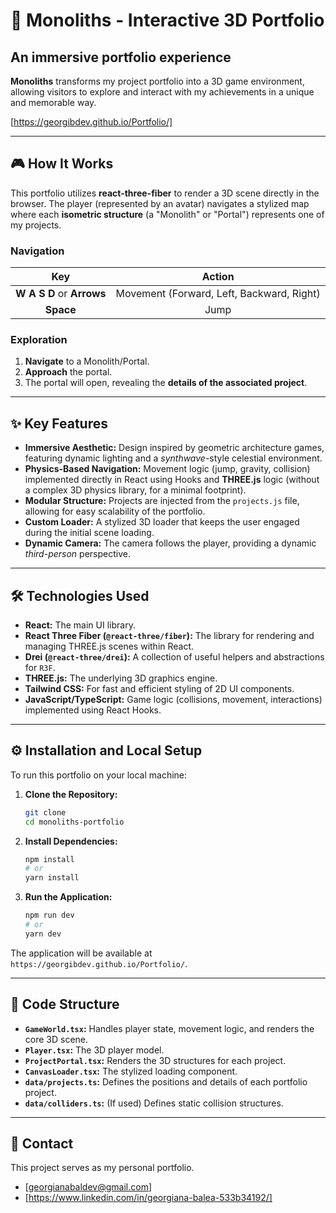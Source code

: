 # 🚀 **Monoliths** - Interactive 3D Portfolio

## An immersive portfolio experience

**Monoliths** transforms my project portfolio into a 3D game environment, allowing visitors to explore and interact with my achievements in a unique and memorable way.

[https://georgibdev.github.io/Portfolio/]

---

## 🎮 How It Works

This portfolio utilizes **react-three-fiber** to render a 3D scene directly in the browser. The player (represented by an avatar) navigates a stylized map where each **isometric structure** (a "Monolith" or "Portal") represents one of my projects.

### **Navigation**

|            Key            |                  Action                   |
| :-----------------------: | :---------------------------------------: |
| **W A S D** or **Arrows** | Movement (Forward, Left, Backward, Right) |
|         **Space**         |                   Jump                    |

### **Exploration**

1.  **Navigate** to a Monolith/Portal.
2.  **Approach** the portal.
3.  The portal will open, revealing the **details of the associated project**.

---

## ✨ Key Features

- **Immersive Aesthetic:** Design inspired by geometric architecture games, featuring dynamic lighting and a _synthwave_-style celestial environment.
- **Physics-Based Navigation:** Movement logic (jump, gravity, collision) implemented directly in React using Hooks and **THREE.js** logic (without a complex 3D physics library, for a minimal footprint).
- **Modular Structure:** Projects are injected from the `projects.js` file, allowing for easy scalability of the portfolio.
- **Custom Loader:** A stylized 3D loader that keeps the user engaged during the initial scene loading.
- **Dynamic Camera:** The camera follows the player, providing a dynamic _third-person_ perspective.

---

## 🛠 Technologies Used

- **React:** The main UI library.
- **React Three Fiber (`@react-three/fiber`):** The library for rendering and managing THREE.js scenes within React.
- **Drei (`@react-three/drei`):** A collection of useful helpers and abstractions for `R3F`.
- **THREE.js:** The underlying 3D graphics engine.
- **Tailwind CSS:** For fast and efficient styling of 2D UI components.
- **JavaScript/TypeScript:** Game logic (collisions, movement, interactions) implemented using React Hooks.

---

## ⚙️ Installation and Local Setup

To run this portfolio on your local machine:

1.  **Clone the Repository:**

    ```bash
    git clone
    cd monoliths-portfolio
    ```

2.  **Install Dependencies:**

    ```bash
    npm install
    # or
    yarn install
    ```

3.  **Run the Application:**
    ```bash
    npm run dev
    # or
    yarn dev
    ```

The application will be available at `https://georgibdev.github.io/Portfolio/`.

---

## 📝 Code Structure

- **`GameWorld.tsx`:** Handles player state, movement logic, and renders the core 3D scene.
- **`Player.tsx`:** The 3D player model.
- **`ProjectPortal.tsx`:** Renders the 3D structures for each project.
- **`CanvasLoader.tsx`:** The stylized loading component.
- **`data/projects.ts`:** Defines the positions and details of each portfolio project.
- **`data/colliders.ts`:** (If used) Defines static collision structures.

---

## 👤 Contact

This project serves as my personal portfolio.

- [georgianabaldev@gmail.com]
- [https://www.linkedin.com/in/georgiana-balea-533b34192/]
